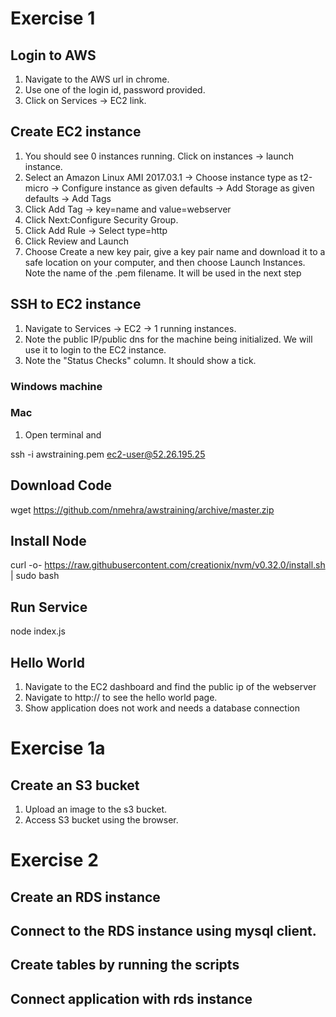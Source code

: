 # Exercise 1
## Login to AWS
1. Navigate to the AWS url in chrome.
1. Use one of the login id, password provided.
1. Click on Services -> EC2 link.

## Create EC2 instance
1. You should see 0 instances running. Click on instances -> launch instance.
1. Select an Amazon Linux AMI 2017.03.1 -> Choose instance type as t2-micro -> Configure instance as given defaults -> Add Storage as given defaults -> Add Tags
1. Click Add Tag -> key=name and value=webserver 
1. Click Next:Configure Security Group.
1. Click Add Rule -> Select type=http 
1. Click Review and Launch
1. Choose Create a new key pair, give a key pair name and download it to a safe location on your computer, and then choose Launch Instances. Note the name of the .pem filename. It will be used in the next step

## SSH to EC2 instance
1. Navigate to Services -> EC2 -> 1 running instances.
1. Note the public IP/public dns for the machine being initialized. We will use it to login to the EC2 instance.
1. Note the "Status Checks" column. It should show a tick.

### Windows machine
### Mac
1. Open terminal and 

ssh -i awstraining.pem ec2-user@52.26.195.25

## Download Code
wget https://github.com/nmehra/awstraining/archive/master.zip

## Install Node 

curl -o- https://raw.githubusercontent.com/creationix/nvm/v0.32.0/install.sh | sudo bash

## Run Service
node index.js

## Hello World
1. Navigate to the EC2 dashboard and find the public ip of the webserver
1. Navigate to http://<public ip> to see the hello world page.
1. Show application does not work and needs a database connection

# Exercise 1a
## Create an S3 bucket
1. Upload an image to the s3 bucket.
2. Access S3 bucket using the browser.

# Exercise 2
## Create an RDS instance
## Connect to the RDS instance using mysql client.
## Create tables by running the scripts
## Connect application with rds instance


